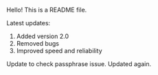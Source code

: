 Hello! This is a README file.

Latest updates:
1. Added version 2.0
2. Removed bugs
3. Improved speed and reliability

Update to check passphrase issue. Updated again.

